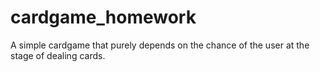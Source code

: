 # cardgame_homework
A simple cardgame that purely depends on the chance of the user at the stage of dealing cards.
